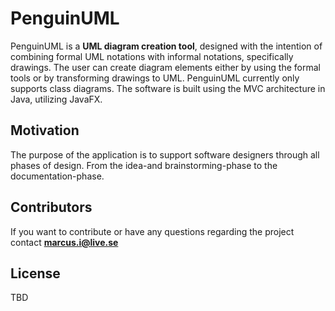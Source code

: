 # PenguinUML

PenguinUML is a **UML diagram creation tool**, designed with the intention of combining formal UML notations with informal notations, specifically drawings. The user can create diagram elements either by using the formal tools or by transforming drawings to UML. PenguinUML currently only supports class diagrams.
The software is built using the MVC architecture in Java, utilizing JavaFX.

## Motivation

The purpose of the application is to support software designers through all phases of design. From the idea-and brainstorming-phase to the documentation-phase.

## Contributors

If you want to contribute or have any questions regarding the project contact **marcus.i@live.se**

## License

TBD
